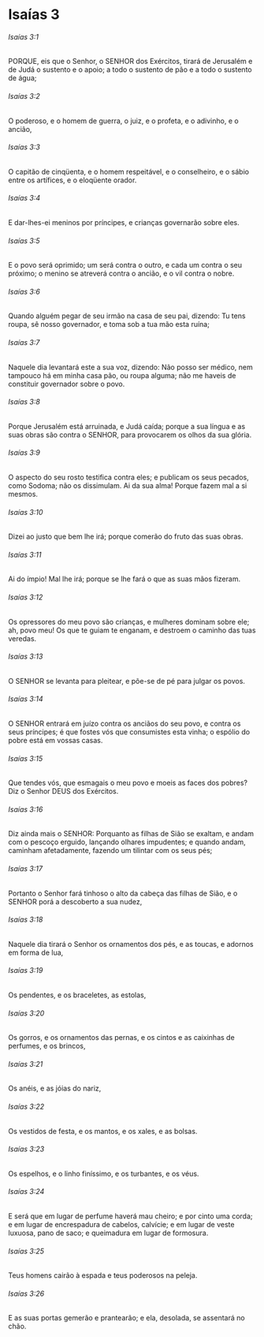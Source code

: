 # Isaías 3

###### Isaías 3:1

PORQUE, eis que o Senhor, o SENHOR dos Exércitos, tirará de Jerusalém e de Judá o sustento e o apoio; a todo o sustento de pão e a todo o sustento de água;

###### Isaías 3:2

O poderoso, e o homem de guerra, o juiz, e o profeta, e o adivinho, e o ancião,

###### Isaías 3:3

O capitão de cinqüenta, e o homem respeitável, e o conselheiro, e o sábio entre os artífices, e o eloqüente orador.

###### Isaías 3:4

E dar-lhes-ei meninos por príncipes, e crianças governarão sobre eles.

###### Isaías 3:5

E o povo será oprimido; um será contra o outro, e cada um contra o seu próximo; o menino se atreverá contra o ancião, e o vil contra o nobre.

###### Isaías 3:6

Quando alguém pegar de seu irmão na casa de seu pai, dizendo: Tu tens roupa, sê nosso governador, e toma sob a tua mão esta ruína;

###### Isaías 3:7

Naquele dia levantará este a sua voz, dizendo: Não posso ser médico, nem tampouco há em minha casa pão, ou roupa alguma; não me haveis de constituir governador sobre o povo.

###### Isaías 3:8

Porque Jerusalém está arruinada, e Judá caída; porque a sua língua e as suas obras são contra o SENHOR, para provocarem os olhos da sua glória.

###### Isaías 3:9

O aspecto do seu rosto testifica contra eles; e publicam os seus pecados, como Sodoma; não os dissimulam. Ai da sua alma! Porque fazem mal a si mesmos.

###### Isaías 3:10

Dizei ao justo que bem lhe irá; porque comerão do fruto das suas obras.

###### Isaías 3:11

Ai do ímpio! Mal lhe irá; porque se lhe fará o que as suas mãos fizeram.

###### Isaías 3:12

Os opressores do meu povo são crianças, e mulheres dominam sobre ele; ah, povo meu! Os que te guiam te enganam, e destroem o caminho das tuas veredas.

###### Isaías 3:13

O SENHOR se levanta para pleitear, e põe-se de pé para julgar os povos.

###### Isaías 3:14

O SENHOR entrará em juízo contra os anciãos do seu povo, e contra os seus príncipes; é que fostes vós que consumistes esta vinha; o espólio do pobre está em vossas casas.

###### Isaías 3:15

Que tendes vós, que esmagais o meu povo e moeis as faces dos pobres? Diz o Senhor DEUS dos Exércitos.

###### Isaías 3:16

Diz ainda mais o SENHOR: Porquanto as filhas de Sião se exaltam, e andam com o pescoço erguido, lançando olhares impudentes; e quando andam, caminham afetadamente, fazendo um tilintar com os seus pés;

###### Isaías 3:17

Portanto o Senhor fará tinhoso o alto da cabeça das filhas de Sião, e o SENHOR porá a descoberto a sua nudez,

###### Isaías 3:18

Naquele dia tirará o Senhor os ornamentos dos pés, e as toucas, e adornos em forma de lua,

###### Isaías 3:19

Os pendentes, e os braceletes, as estolas,

###### Isaías 3:20

Os gorros, e os ornamentos das pernas, e os cintos e as caixinhas de perfumes, e os brincos,

###### Isaías 3:21

Os anéis, e as jóias do nariz,

###### Isaías 3:22

Os vestidos de festa, e os mantos, e os xales, e as bolsas.

###### Isaías 3:23

Os espelhos, e o linho finíssimo, e os turbantes, e os véus.

###### Isaías 3:24

E será que em lugar de perfume haverá mau cheiro; e por cinto uma corda; e em lugar de encrespadura de cabelos, calvície; e em lugar de veste luxuosa, pano de saco; e queimadura em lugar de formosura.

###### Isaías 3:25

Teus homens cairão à espada e teus poderosos na peleja.

###### Isaías 3:26

E as suas portas gemerão e prantearão; e ela, desolada, se assentará no chão.

